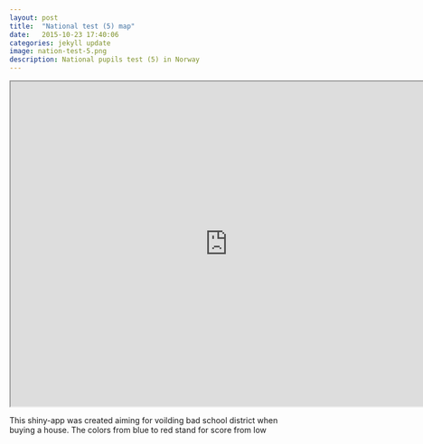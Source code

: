 ```yaml
---
layout: post
title:  "National test (5) map"
date:   2015-10-23 17:40:06
categories: jekyll update
image: nation-test-5.png
description: National pupils test (5) in Norway
---
```


<iframe src="http://51.175.77.204/NationalTest5" style="width:80vw; height:60vw;"></iframe><br>


This shiny-app was created aiming for voilding bad school district when buying a house. The colors from blue to red stand for score from low 